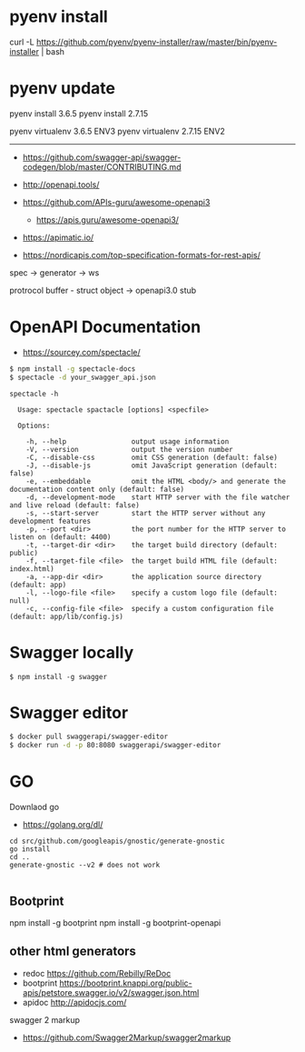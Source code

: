 # pyenv install

curl -L https://github.com/pyenv/pyenv-installer/raw/master/bin/pyenv-installer | bash

# pyenv update

pyenv install 3.6.5
pyenv install 2.7.15

pyenv virtualenv 3.6.5 ENV3
pyenv virtualenv 2.7.15 ENV2


----

* <https://github.com/swagger-api/swagger-codegen/blob/master/CONTRIBUTING.md>

* <http://openapi.tools/>
* <https://github.com/APIs-guru/awesome-openapi3>
	* <https://apis.guru/awesome-openapi3/>


* <https://apimatic.io/>


* <https://nordicapis.com/top-specification-formats-for-rest-apis/>

spec -> generator -> ws

protrocol buffer - struct object
   -> openapi3.0 stub 
   
   
# 
# OpenAPI Documentation 

* <https://sourcey.com/spectacle/>

```bash
$ npm install -g spectacle-docs
$ spectacle -d your_swagger_api.json
```

```
spectacle -h

  Usage: spectacle spactacle [options] <specfile>

  Options:

    -h, --help                output usage information
    -V, --version             output the version number
    -C, --disable-css         omit CSS generation (default: false)
    -J, --disable-js          omit JavaScript generation (default: false)
    -e, --embeddable          omit the HTML <body/> and generate the documentation content only (default: false)
    -d, --development-mode    start HTTP server with the file watcher and live reload (default: false)
    -s, --start-server        start the HTTP server without any development features
    -p, --port <dir>          the port number for the HTTP server to listen on (default: 4400)
    -t, --target-dir <dir>    the target build directory (default: public)
    -f, --target-file <file>  the target build HTML file (default: index.html)
    -a, --app-dir <dir>       the application source directory (default: app)
    -l, --logo-file <file>    specify a custom logo file (default: null)
    -c, --config-file <file>  specify a custom configuration file (default: app/lib/config.js)
```

# Swagger locally

```
$ npm install -g swagger
```

# Swagger editor

```bash
$ docker pull swaggerapi/swagger-editor
$ docker run -d -p 80:8080 swaggerapi/swagger-editor
```


# GO

Downlaod go

* <https://golang.org/dl/>

```
cd src/github.com/googleapis/gnostic/generate-gnostic
go install
cd ..
generate-gnostic --v2 # does not work 
 
```

## Bootprint

npm install -g bootprint
npm install -g bootprint-openapi

## other html generators

* redoc <https://github.com/Rebilly/ReDoc>
* bootprint <https://bootprint.knappi.org/public-apis/petstore.swagger.io/v2/swagger.json.html>
* apidoc <http://apidocjs.com/>


swagger 2 markup

* <https://github.com/Swagger2Markup/swagger2markup>


